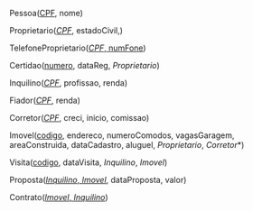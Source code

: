 Pessoa(<u>CPF</u>, nome)

Proprietario(<u>_CPF_</u>, estadoCivil,)

TelefoneProprietario(<u>_CPF_, numFone</u>)

Certidao(<u>numero</u>, dataReg, _Proprietario_)

Inquilino(<u>_CPF_</u>, profissao, renda)

Fiador(<u>_CPF_</u>, renda)

Corretor(<u>_CPF_</u>, creci, inicio, comissao)

Imovel(<u>codigo</u>, endereco, numeroComodos, vagasGaragem, areaConstruida, dataCadastro, aluguel, _Proprietario_, _Corretor_\*)

Visita(<u>codigo</u>, dataVisita, _Inquilino_, _Imovel_)

Proposta(<u>_Inquilino_, _Imovel_</u>, dataProposta, valor)

Contrato(<u>_Imovel_, _Inquilino_</u>)
